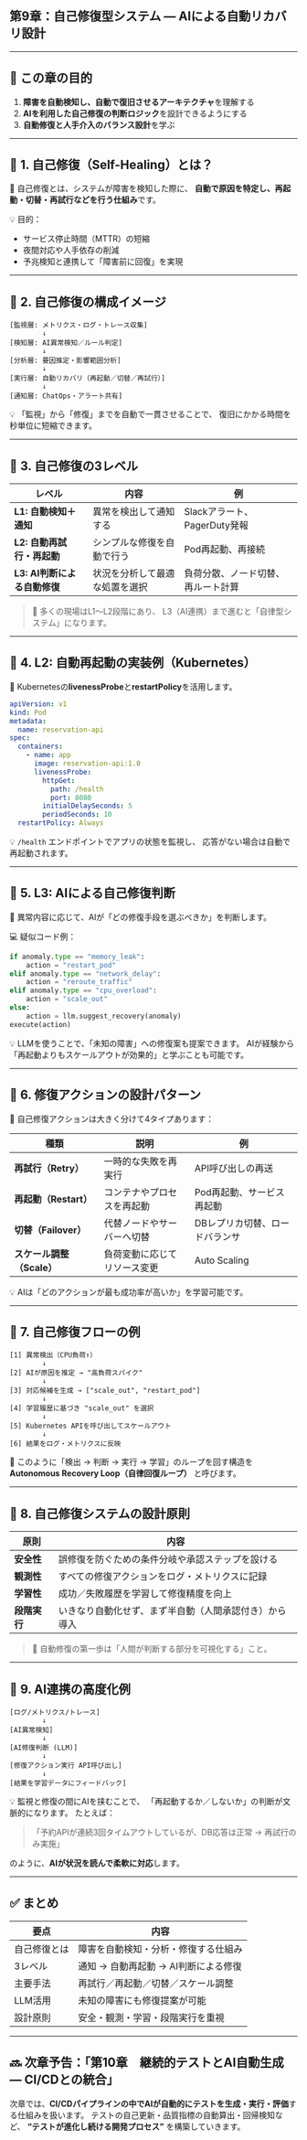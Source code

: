 ## 第9章：自己修復型システム ― AIによる自動リカバリ設計

---

## 🎯 この章の目的

1. **障害を自動検知し、自動で復旧させるアーキテクチャ**を理解する
2. **AIを利用した自己修復の判断ロジック**を設計できるようにする
3. **自動修復と人手介入のバランス設計**を学ぶ

---

## 🧩 1. 自己修復（Self-Healing）とは？

📘 自己修復とは、システムが障害を検知した際に、
**自動で原因を特定し、再起動・切替・再試行などを行う仕組み**です。

💡 目的：

* サービス停止時間（MTTR）の短縮
* 夜間対応や人手依存の削減
* 予兆検知と連携して「障害前に回復」を実現

---

## 🧩 2. 自己修復の構成イメージ

```
[監視層: メトリクス・ログ・トレース収集]
        ↓
[検知層: AI異常検知／ルール判定]
        ↓
[分析層: 要因推定・影響範囲分析]
        ↓
[実行層: 自動リカバリ（再起動／切替／再試行）]
        ↓
[通知層: ChatOps・アラート共有]
```

💡 「監視」から「修復」までを自動で一貫させることで、
復旧にかかる時間を秒単位に短縮できます。

---

## 🧩 3. 自己修復の3レベル

| レベル                 | 内容              | 例                     |
| ------------------- | --------------- | --------------------- |
| **L1: 自動検知＋通知**     | 異常を検出して通知する     | Slackアラート、PagerDuty発報 |
| **L2: 自動再試行・再起動**   | シンプルな修復を自動で行う   | Pod再起動、再接続            |
| **L3: AI判断による自動修復** | 状況を分析して最適な処置を選択 | 負荷分散、ノード切替、再ルート計算     |

> 💬 多くの現場はL1〜L2段階にあり、
> L3（AI連携）まで進むと「自律型システム」になります。

---

## 🧩 4. L2: 自動再起動の実装例（Kubernetes）

📘 Kubernetesの**livenessProbe**と**restartPolicy**を活用します。

```yaml
apiVersion: v1
kind: Pod
metadata:
  name: reservation-api
spec:
  containers:
    - name: app
      image: reservation-api:1.0
      livenessProbe:
        httpGet:
          path: /health
          port: 8080
        initialDelaySeconds: 5
        periodSeconds: 10
  restartPolicy: Always
```

💡 `/health` エンドポイントでアプリの状態を監視し、
応答がない場合は自動で再起動されます。

---

## 🧩 5. L3: AIによる自己修復判断

📘 異常内容に応じて、AIが「どの修復手段を選ぶべきか」を判断します。

💻 疑似コード例：

```python
if anomaly.type == "memory_leak":
    action = "restart_pod"
elif anomaly.type == "network_delay":
    action = "reroute_traffic"
elif anomaly.type == "cpu_overload":
    action = "scale_out"
else:
    action = llm.suggest_recovery(anomaly)
execute(action)
```

💡 LLMを使うことで、「未知の障害」への修復案も提案できます。
AIが経験から「再起動よりもスケールアウトが効果的」と学ぶことも可能です。

---

## 🧩 6. 修復アクションの設計パターン

📘 自己修復アクションは大きく分けて4タイプあります：

| 種類                | 説明             | 例                |
| ----------------- | -------------- | ---------------- |
| **再試行（Retry）**    | 一時的な失敗を再実行     | API呼び出しの再送       |
| **再起動（Restart）**  | コンテナやプロセスを再起動  | Pod再起動、サービス再起動   |
| **切替（Failover）**  | 代替ノードやサーバーへ切替  | DBレプリカ切替、ロードバランサ |
| **スケール調整（Scale）** | 負荷変動に応じてリソース変更 | Auto Scaling     |

💡 AIは「どのアクションが最も成功率が高いか」を学習可能です。

---

## 🧩 7. 自己修復フローの例

```
[1] 異常検出（CPU負荷↑）
        ↓
[2] AIが原因を推定 → "高負荷スパイク"
        ↓
[3] 対応候補を生成 → ["scale_out", "restart_pod"]
        ↓
[4] 学習履歴に基づき "scale_out" を選択
        ↓
[5] Kubernetes APIを呼び出してスケールアウト
        ↓
[6] 結果をログ・メトリクスに反映
```

💬 このように「検出 → 判断 → 実行 → 学習」のループを回す構造を
**Autonomous Recovery Loop（自律回復ループ）** と呼びます。

---

## 🧩 8. 自己修復システムの設計原則

| 原則       | 内容                          |
| -------- | --------------------------- |
| **安全性**  | 誤修復を防ぐための条件分岐や承認ステップを設ける    |
| **観測性**  | すべての修復アクションをログ・メトリクスに記録     |
| **学習性**  | 成功／失敗履歴を学習して修復精度を向上         |
| **段階実行** | いきなり自動化せず、まず半自動（人間承認付き）から導入 |

> 💬 自動修復の第一歩は「人間が判断する部分を可視化する」こと。

---

## 🧩 9. AI連携の高度化例

```
[ログ/メトリクス/トレース]
        ↓
[AI異常検知]
        ↓
[AI修復判断 (LLM)]
        ↓
[修復アクション実行 API呼び出し]
        ↓
[結果を学習データにフィードバック]
```

💡 監視と修復の間にAIを挟むことで、
「再起動するか／しないか」の判断が文脈的になります。
たとえば：

> 「予約APIが連続3回タイムアウトしているが、DB応答は正常 → 再試行のみ実施」

のように、**AIが状況を読んで柔軟に対応**します。

---

## ✅ まとめ

| 要点     | 内容                     |
| ------ | ---------------------- |
| 自己修復とは | 障害を自動検知・分析・修復する仕組み     |
| 3レベル   | 通知 → 自動再起動 → AI判断による修復 |
| 主要手法   | 再試行／再起動／切替／スケール調整      |
| LLM活用  | 未知の障害にも修復提案が可能         |
| 設計原則   | 安全・観測・学習・段階実行を重視       |

---

## 🔜 次章予告：「第10章　継続的テストとAI自動生成 ― CI/CDとの統合」

次章では、**CI/CDパイプラインの中でAIが自動的にテストを生成・実行・評価**する仕組みを扱います。
テストの自己更新・品質指標の自動算出・回帰検知など、
**“テストが進化し続ける開発プロセス”** を構築していきます。


